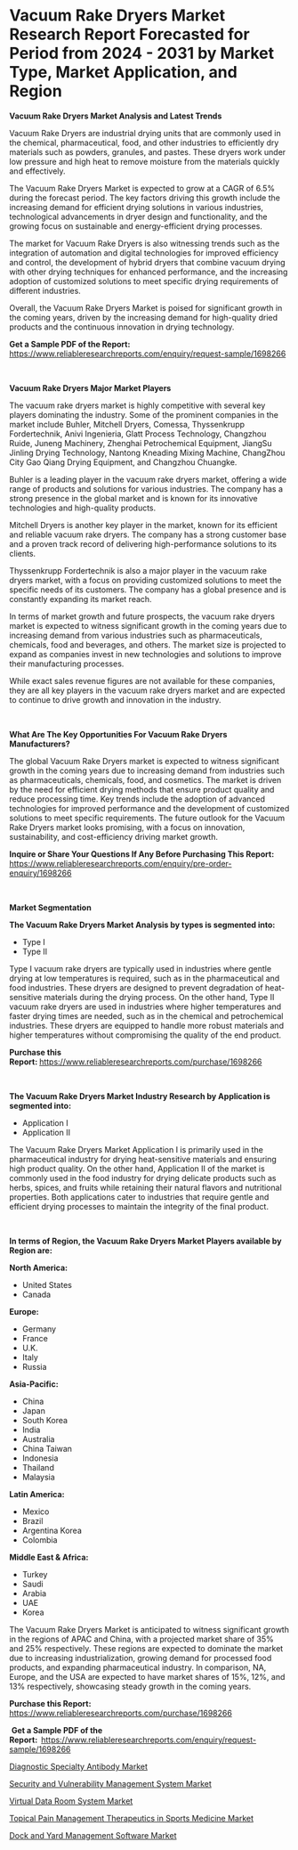 <p><h1>Vacuum Rake Dryers Market Research Report Forecasted for Period from 2024 -  2031 by Market Type, Market Application, and Region</h1></p><p><strong>Vacuum Rake Dryers Market Analysis and Latest Trends</strong></p>
<p><p>Vacuum Rake Dryers are industrial drying units that are commonly used in the chemical, pharmaceutical, food, and other industries to efficiently dry materials such as powders, granules, and pastes. These dryers work under low pressure and high heat to remove moisture from the materials quickly and effectively.</p><p>The Vacuum Rake Dryers Market is expected to grow at a CAGR of 6.5% during the forecast period. The key factors driving this growth include the increasing demand for efficient drying solutions in various industries, technological advancements in dryer design and functionality, and the growing focus on sustainable and energy-efficient drying processes.</p><p>The market for Vacuum Rake Dryers is also witnessing trends such as the integration of automation and digital technologies for improved efficiency and control, the development of hybrid dryers that combine vacuum drying with other drying techniques for enhanced performance, and the increasing adoption of customized solutions to meet specific drying requirements of different industries.</p><p>Overall, the Vacuum Rake Dryers Market is poised for significant growth in the coming years, driven by the increasing demand for high-quality dried products and the continuous innovation in drying technology.</p></p>
<p><strong>Get a Sample PDF of the Report:&nbsp;</strong> <a href="https://www.reliableresearchreports.com/enquiry/request-sample/1698266">https://www.reliableresearchreports.com/enquiry/request-sample/1698266</a></p>
<p>&nbsp;</p>
<p><strong>Vacuum Rake Dryers Major Market Players</strong></p>
<p><p>The vacuum rake dryers market is highly competitive with several key players dominating the industry. Some of the prominent companies in the market include Buhler, Mitchell Dryers, Comessa, Thyssenkrupp Fordertechnik, Anivi Ingenieria, Glatt Process Technology, Changzhou Ruide, Juneng Machinery, Zhenghai Petrochemical Equipment, JiangSu Jinling Drying Technology, Nantong Kneading Mixing Machine, ChangZhou City Gao Qiang Drying Equipment, and Changzhou Chuangke.</p><p>Buhler is a leading player in the vacuum rake dryers market, offering a wide range of products and solutions for various industries. The company has a strong presence in the global market and is known for its innovative technologies and high-quality products.</p><p>Mitchell Dryers is another key player in the market, known for its efficient and reliable vacuum rake dryers. The company has a strong customer base and a proven track record of delivering high-performance solutions to its clients.</p><p>Thyssenkrupp Fordertechnik is also a major player in the vacuum rake dryers market, with a focus on providing customized solutions to meet the specific needs of its customers. The company has a global presence and is constantly expanding its market reach.</p><p>In terms of market growth and future prospects, the vacuum rake dryers market is expected to witness significant growth in the coming years due to increasing demand from various industries such as pharmaceuticals, chemicals, food and beverages, and others. The market size is projected to expand as companies invest in new technologies and solutions to improve their manufacturing processes.</p><p>While exact sales revenue figures are not available for these companies, they are all key players in the vacuum rake dryers market and are expected to continue to drive growth and innovation in the industry.</p></p>
<p>&nbsp;</p>
<p><strong>What Are The Key Opportunities For Vacuum Rake Dryers Manufacturers?</strong></p>
<p><p>The global Vacuum Rake Dryers market is expected to witness significant growth in the coming years due to increasing demand from industries such as pharmaceuticals, chemicals, food, and cosmetics. The market is driven by the need for efficient drying methods that ensure product quality and reduce processing time. Key trends include the adoption of advanced technologies for improved performance and the development of customized solutions to meet specific requirements. The future outlook for the Vacuum Rake Dryers market looks promising, with a focus on innovation, sustainability, and cost-efficiency driving market growth.</p></p>
<p><strong>Inquire or Share Your Questions If Any Before Purchasing This Report:</strong> <a href="https://www.reliableresearchreports.com/enquiry/pre-order-enquiry/1698266">https://www.reliableresearchreports.com/enquiry/pre-order-enquiry/1698266</a></p>
<p>&nbsp;</p>
<p><strong>Market Segmentation</strong></p>
<p><strong>The Vacuum Rake Dryers Market Analysis by types is segmented into:</strong></p>
<p><ul><li>Type I</li><li>Type II</li></ul></p>
<p><p>Type I vacuum rake dryers are typically used in industries where gentle drying at low temperatures is required, such as in the pharmaceutical and food industries. These dryers are designed to prevent degradation of heat-sensitive materials during the drying process. On the other hand, Type II vacuum rake dryers are used in industries where higher temperatures and faster drying times are needed, such as in the chemical and petrochemical industries. These dryers are equipped to handle more robust materials and higher temperatures without compromising the quality of the end product.</p></p>
<p><strong>Purchase this Report:&nbsp;</strong><a href="https://www.reliableresearchreports.com/purchase/1698266">https://www.reliableresearchreports.com/purchase/1698266</a></p>
<p>&nbsp;</p>
<p><strong>The Vacuum Rake Dryers Market Industry Research by Application is segmented into:</strong></p>
<p><ul><li>Application I</li><li>Application II</li></ul></p>
<p><p>The Vacuum Rake Dryers Market Application I is primarily used in the pharmaceutical industry for drying heat-sensitive materials and ensuring high product quality. On the other hand, Application II of the market is commonly used in the food industry for drying delicate products such as herbs, spices, and fruits while retaining their natural flavors and nutritional properties. Both applications cater to industries that require gentle and efficient drying processes to maintain the integrity of the final product.</p></p>
<p>&nbsp;</p>
<p><strong>In terms of Region, the Vacuum Rake Dryers Market Players available by Region are:</strong></p>
<p>
    <p> <strong> North America: </strong>
        <ul>
            <li>United States</li>
            <li>Canada</li>
        </ul>
        </p> 
    <p> <strong> Europe: </strong>
        <ul>
            <li>Germany</li>
            <li>France</li>
            <li>U.K.</li>
            <li>Italy</li>
            <li>Russia</li>
        </ul>
        </p> 
    <p> <strong> Asia-Pacific: </strong>
        <ul>
            <li>China</li>
            <li>Japan</li>
            <li>South Korea</li>
            <li>India</li>
            <li>Australia</li>
            <li>China Taiwan</li>
            <li>Indonesia</li>
            <li>Thailand</li>
            <li>Malaysia</li>
        </ul>
        </p> 
    <p> <strong> Latin America: </strong>
        <ul>
            <li>Mexico</li>
            <li>Brazil</li>
            <li>Argentina Korea</li>
            <li>Colombia</li>
        </ul>
        </p> 
    <p> <strong> Middle East & Africa: </strong>
        <ul>
            <li>Turkey</li>
            <li>Saudi</li>
            <li>Arabia</li>
            <li>UAE</li>
            <li>Korea</li>
        </ul>
    </p>
    </p>
<p><p>The Vacuum Rake Dryers Market is anticipated to witness significant growth in the regions of APAC and China, with a projected market share of 35% and 25% respectively. These regions are expected to dominate the market due to increasing industrialization, growing demand for processed food products, and expanding pharmaceutical industry. In comparison, NA, Europe, and the USA are expected to have market shares of 15%, 12%, and 13% respectively, showcasing steady growth in the coming years.</p></p>
<p><strong>Purchase this Report: </strong><a href="https://www.reliableresearchreports.com/purchase/1698266">https://www.reliableresearchreports.com/purchase/1698266</a></p>
<p>&nbsp;<strong>Get a Sample PDF of the Report:&nbsp;&nbsp;</strong><a href="https://www.reliableresearchreports.com/enquiry/request-sample/1698266">https://www.reliableresearchreports.com/enquiry/request-sample/1698266</a></p>
<p><strong></strong></p>
<p><p><a href="https://medium.com/@jamesromero59/diagnostic-specialty-antibody-market-competitive-analysis-market-trends-and-forecast-to-2031-1029dd94d012">Diagnostic Specialty Antibody Market</a></p><p><a href="https://medium.com/@jamesromero59/security-and-vulnerability-management-system-market-analysis-its-cagr-market-segmentation-and-6714f2e4cb4f">Security and Vulnerability Management System Market</a></p><p><a href="https://medium.com/@jamesromero59/virtual-data-room-system-market-research-report-its-history-and-forecast-2024-to-2031-d195a131d8cc">Virtual Data Room System Market</a></p><p><a href="https://medium.com/@jamesromero59/topical-pain-management-therapeutics-in-sports-medicine-market-competitive-analysis-market-trends-d6adfde2a4fa">Topical Pain Management Therapeutics in Sports Medicine Market</a></p><p><a href="https://medium.com/@jamesromero59/dock-and-yard-management-software-market-size-reveals-the-best-marketing-channels-in-global-b43706b2d029">Dock and Yard Management Software Market</a></p></p>